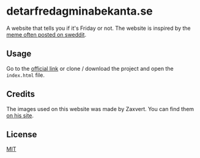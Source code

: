 # detarfredagminabekanta.se
A website that tells you if it's Friday or not. The website is inspired by the [meme often posted on sweddit](https://www.reddit.com/r/sweden/comments/7jvhnf/det_%C3%A4r_fredag_mina_bekanta/).

## Usage
Go to the [official link](https://detarfredagminabekanta.se) or clone / download the project and open the `index.html` file.

## Credits
The images used on this website was made by Zaxvert. You can find them [on his site](https://grodanboll.azurewebsites.net/).

## License
[MIT](https://github.com/TheWilley/detarfredagminabekanta.se/blob/master/LICENSE)